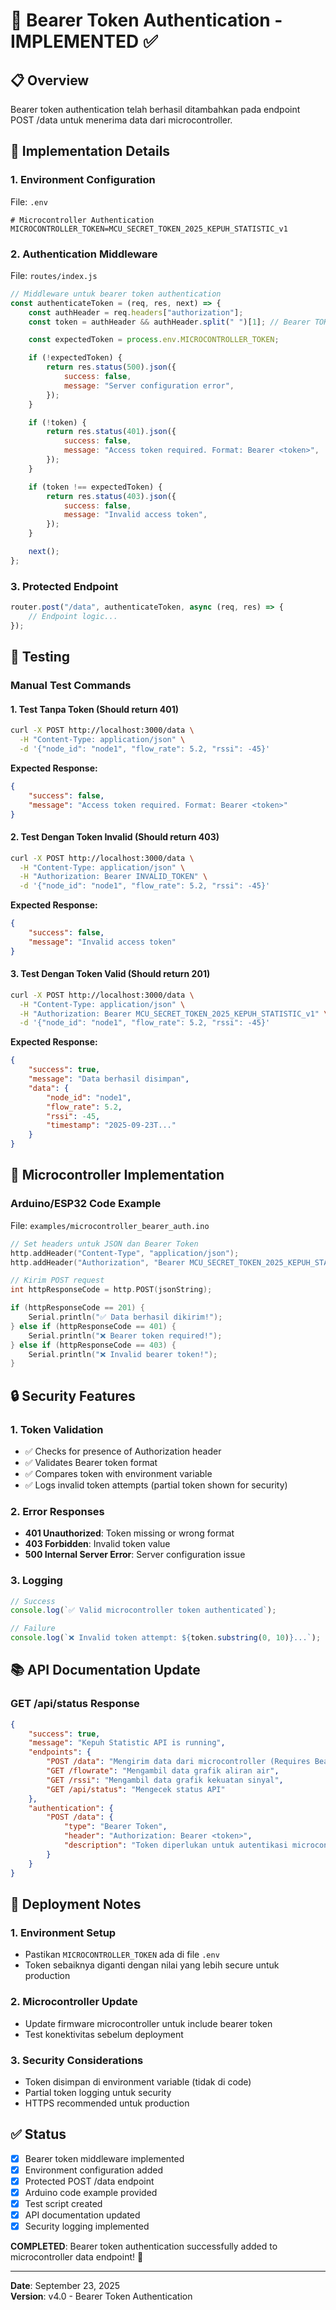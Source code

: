 # 🔐 Bearer Token Authentication - IMPLEMENTED ✅

## 📋 Overview

Bearer token authentication telah berhasil ditambahkan pada endpoint POST /data untuk menerima data dari microcontroller.

## 🔧 Implementation Details

### 1. Environment Configuration

File: `.env`

```properties
# Microcontroller Authentication
MICROCONTROLLER_TOKEN=MCU_SECRET_TOKEN_2025_KEPUH_STATISTIC_v1
```

### 2. Authentication Middleware

File: `routes/index.js`

```javascript
// Middleware untuk bearer token authentication
const authenticateToken = (req, res, next) => {
	const authHeader = req.headers["authorization"];
	const token = authHeader && authHeader.split(" ")[1]; // Bearer TOKEN

	const expectedToken = process.env.MICROCONTROLLER_TOKEN;

	if (!expectedToken) {
		return res.status(500).json({
			success: false,
			message: "Server configuration error",
		});
	}

	if (!token) {
		return res.status(401).json({
			success: false,
			message: "Access token required. Format: Bearer <token>",
		});
	}

	if (token !== expectedToken) {
		return res.status(403).json({
			success: false,
			message: "Invalid access token",
		});
	}

	next();
};
```

### 3. Protected Endpoint

```javascript
router.post("/data", authenticateToken, async (req, res) => {
	// Endpoint logic...
});
```

## 🧪 Testing

### Manual Test Commands

#### 1. Test Tanpa Token (Should return 401)

```bash
curl -X POST http://localhost:3000/data \
  -H "Content-Type: application/json" \
  -d '{"node_id": "node1", "flow_rate": 5.2, "rssi": -45}'
```

**Expected Response:**

```json
{
	"success": false,
	"message": "Access token required. Format: Bearer <token>"
}
```

#### 2. Test Dengan Token Invalid (Should return 403)

```bash
curl -X POST http://localhost:3000/data \
  -H "Content-Type: application/json" \
  -H "Authorization: Bearer INVALID_TOKEN" \
  -d '{"node_id": "node1", "flow_rate": 5.2, "rssi": -45}'
```

**Expected Response:**

```json
{
	"success": false,
	"message": "Invalid access token"
}
```

#### 3. Test Dengan Token Valid (Should return 201)

```bash
curl -X POST http://localhost:3000/data \
  -H "Content-Type: application/json" \
  -H "Authorization: Bearer MCU_SECRET_TOKEN_2025_KEPUH_STATISTIC_v1" \
  -d '{"node_id": "node1", "flow_rate": 5.2, "rssi": -45}'
```

**Expected Response:**

```json
{
	"success": true,
	"message": "Data berhasil disimpan",
	"data": {
		"node_id": "node1",
		"flow_rate": 5.2,
		"rssi": -45,
		"timestamp": "2025-09-23T..."
	}
}
```

## 📱 Microcontroller Implementation

### Arduino/ESP32 Code Example

File: `examples/microcontroller_bearer_auth.ino`

```cpp
// Set headers untuk JSON dan Bearer Token
http.addHeader("Content-Type", "application/json");
http.addHeader("Authorization", "Bearer MCU_SECRET_TOKEN_2025_KEPUH_STATISTIC_v1");

// Kirim POST request
int httpResponseCode = http.POST(jsonString);

if (httpResponseCode == 201) {
    Serial.println("✅ Data berhasil dikirim!");
} else if (httpResponseCode == 401) {
    Serial.println("❌ Bearer token required!");
} else if (httpResponseCode == 403) {
    Serial.println("❌ Invalid bearer token!");
}
```

## 🔒 Security Features

### 1. Token Validation

-   ✅ Checks for presence of Authorization header
-   ✅ Validates Bearer token format
-   ✅ Compares token with environment variable
-   ✅ Logs invalid token attempts (partial token shown for security)

### 2. Error Responses

-   **401 Unauthorized**: Token missing or wrong format
-   **403 Forbidden**: Invalid token value
-   **500 Internal Server Error**: Server configuration issue

### 3. Logging

```javascript
// Success
console.log(`✅ Valid microcontroller token authenticated`);

// Failure
console.log(`❌ Invalid token attempt: ${token.substring(0, 10)}...`);
```

## 📚 API Documentation Update

### GET /api/status Response

```json
{
	"success": true,
	"message": "Kepuh Statistic API is running",
	"endpoints": {
		"POST /data": "Mengirim data dari microcontroller (Requires Bearer Token)",
		"GET /flowrate": "Mengambil data grafik aliran air",
		"GET /rssi": "Mengambil data grafik kekuatan sinyal",
		"GET /api/status": "Mengecek status API"
	},
	"authentication": {
		"POST /data": {
			"type": "Bearer Token",
			"header": "Authorization: Bearer <token>",
			"description": "Token diperlukan untuk autentikasi microcontroller"
		}
	}
}
```

## 🚀 Deployment Notes

### 1. Environment Setup

-   Pastikan `MICROCONTROLLER_TOKEN` ada di file `.env`
-   Token sebaiknya diganti dengan nilai yang lebih secure untuk production

### 2. Microcontroller Update

-   Update firmware microcontroller untuk include bearer token
-   Test konektivitas sebelum deployment

### 3. Security Considerations

-   Token disimpan di environment variable (tidak di code)
-   Partial token logging untuk security
-   HTTPS recommended untuk production

## ✅ Status

-   [x] Bearer token middleware implemented
-   [x] Environment configuration added
-   [x] Protected POST /data endpoint
-   [x] Arduino code example provided
-   [x] Test script created
-   [x] API documentation updated
-   [x] Security logging implemented

**COMPLETED**: Bearer token authentication successfully added to microcontroller data endpoint! 🎉

---

**Date**: September 23, 2025  
**Version**: v4.0 - Bearer Token Authentication
